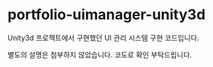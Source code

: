 # portfolio-uimanager-unity3d


Unity3d 프로젝트에서 구현했던 UI 관리 시스템 구현 코드입니다.


별도의 설명은 첨부하지 않았습니다. 코도로 확인 부탁드립니다.
